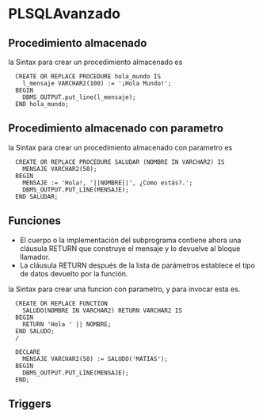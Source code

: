 # PLSQLAvanzado



## Procedimiento almacenado

la Sintax para crear un procedimiento almacenado es 
```
  CREATE OR REPLACE PROCEDURE hola_mundo IS
    l_mensaje VARCHAR2(100) := '¡Hola Mundo!';
  BEGIN
    DBMS_OUTPUT.put_line(l_mensaje);
  END hola_mundo;
```

## Procedimiento almacenado con parametro 
la Sintax para crear un procedimiento almacenado con parametro es 
``` 
  CREATE OR REPLACE PROCEDURE SALUDAR (NOMBRE IN VARCHAR2) IS
    MENSAJE VARCHAR2(50);
  BEGIN
    MENSAJE := 'Hola!, '||NOMBRE||', ¿Como estás?.'; 
    DBMS_OUTPUT.PUT_LINE(MENSAJE);
  END SALUDAR;
```

## Funciones

* El cuerpo o la implementación del subprograma contiene ahora una cláusula RETURN que construye el mensaje y lo devuelve al bloque llamador.
* La cláusula RETURN después de la lista de parámetros establece el tipo de datos devuelto por la función.

la Sintax para crear una funcion con parametro, y para invocar esta es.
```
  CREATE OR REPLACE FUNCTION 
    SALUDO(NOMBRE IN VARCHAR2) RETURN VARCHAR2 IS
  BEGIN
    RETURN 'Hola ' || NOMBRE;
  END SALUDO;
  /

  DECLARE
    MENSAJE VARCHAR2(50) := SALUDO('MATIAS');
  BEGIN 
    DBMS_OUTPUT.PUT_LINE(MENSAJE);
  END;
```

## Triggers

